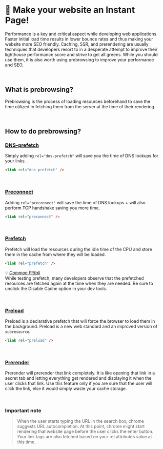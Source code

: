 <head>
<title>Instant page!!!</title>
</head>

# **🚀 Make your website an Instant Page!**

Performance is a key and critical aspect while developing web applications. Faster initial load time results in lower bounce rates and thus making your website more SEO friendly. Caching, SSR, and prerendering are usually techniques that developers resort to in a desperate attempt to improve their lighthouse performance score and strive to get all greens. While you should use them, it is also worth using prebrowsing to improve your performance and SEO.

</br>

## **What is prebrowsing**?

Prebrowsing is the process of loading resources beforehand to save the time utilized in fetching them from the server at the time of their rendering.

<br/>

## **How to do prebrowsing**?

### <u> DNS-prefetch</u>

Simply adding `rel="dns-prefetch"` will save you the time of DNS lookups for your links.

```html
<link rel="dns-prefetch" />
```

<br/>

### <u> Preconnect</u>

Adding `rel="preconnect"` will save the time of DNS lookups + will also perform TCP handshake saving you more time.

```html
<link rel="preconnect" />
```

<br/>

### <u>Prefetch</u>

Prefetch will load the resources during the idle time of the CPU and store them in the cache from where they will be loaded.

```html
<link rel="prefetch" />
```

💡 <u>_Common Pitfall_</u>
<br/>
While testing prefetch, many developers observe that the prefetched resources are fetched again at the time when they are needed. Be sure to unclick the Disable Cache option in your dev tools.

<br/>

### <u>Preload</u>

Preload is a declarative prefetch that will force the browser to load them in the background. Preload is a new web standard and an improved version of `subresource`.

```html
<link rel="preload" />
```

<br/>

### <u>Prerender</u>

Prerender will prerender that link completely. It is like opening that link in a secret tab and letting everything get rendered and displaying it when the user clicks that link. Use this feature only if you are sure that the user will click the link, else it would simply waste your cache storage.

<br/>

### **Important note**

> When the user starts typing the URL in the search box, chrome suggests URL autocompletion. At this point, chrome might start rendering that website page before the user clicks the enter button. Your link tags are also fetched based on your rel attributes value at this time.

